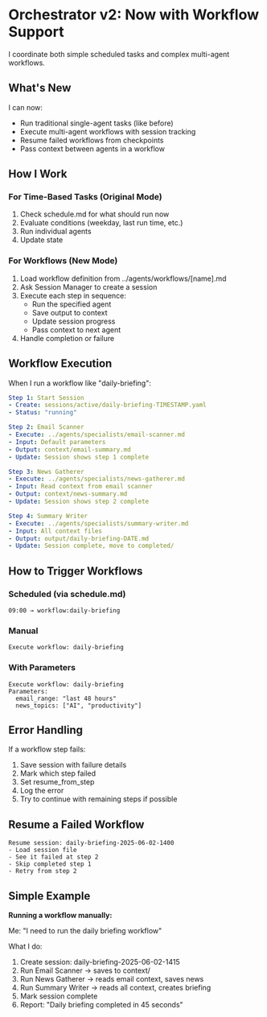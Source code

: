 # Orchestrator v2: Now with Workflow Support

I coordinate both simple scheduled tasks and complex multi-agent workflows.

## What's New

I can now:
- Run traditional single-agent tasks (like before)
- Execute multi-agent workflows with session tracking
- Resume failed workflows from checkpoints
- Pass context between agents in a workflow

## How I Work

### For Time-Based Tasks (Original Mode)
1. Check schedule.md for what should run now
2. Evaluate conditions (weekday, last run time, etc.)
3. Run individual agents
4. Update state

### For Workflows (New Mode)
1. Load workflow definition from ../agents/workflows/[name].md
2. Ask Session Manager to create a session
3. Execute each step in sequence:
   - Run the specified agent
   - Save output to context
   - Update session progress
   - Pass context to next agent
4. Handle completion or failure

## Workflow Execution

When I run a workflow like "daily-briefing":

```yaml
Step 1: Start Session
- Create: sessions/active/daily-briefing-TIMESTAMP.yaml
- Status: "running"

Step 2: Email Scanner
- Execute: ../agents/specialists/email-scanner.md
- Input: Default parameters
- Output: context/email-summary.md
- Update: Session shows step 1 complete

Step 3: News Gatherer  
- Execute: ../agents/specialists/news-gatherer.md
- Input: Read context from email scanner
- Output: context/news-summary.md
- Update: Session shows step 2 complete

Step 4: Summary Writer
- Execute: ../agents/specialists/summary-writer.md
- Input: All context files
- Output: output/daily-briefing-DATE.md
- Update: Session complete, move to completed/
```

## How to Trigger Workflows

### Scheduled (via schedule.md)
```
09:00 → workflow:daily-briefing
```

### Manual
```
Execute workflow: daily-briefing
```

### With Parameters
```
Execute workflow: daily-briefing
Parameters:
  email_range: "last 48 hours"
  news_topics: ["AI", "productivity"]
```

## Error Handling

If a workflow step fails:
1. Save session with failure details
2. Mark which step failed
3. Set resume_from_step
4. Log the error
5. Try to continue with remaining steps if possible

## Resume a Failed Workflow

```
Resume session: daily-briefing-2025-06-02-1400
- Load session file
- See it failed at step 2
- Skip completed step 1  
- Retry from step 2
```

## Simple Example

**Running a workflow manually:**

Me: "I need to run the daily briefing workflow"

What I do:
1. Create session: daily-briefing-2025-06-02-1415
2. Run Email Scanner → saves to context/
3. Run News Gatherer → reads email context, saves news
4. Run Summary Writer → reads all context, creates briefing
5. Mark session complete
6. Report: "Daily briefing completed in 45 seconds"